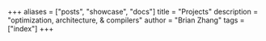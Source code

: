 +++
aliases = ["posts", "showcase", "docs"]
title = "Projects"
description = "optimization, architecture, & compilers"
author = "Brian Zhang"
tags = ["index"]
+++